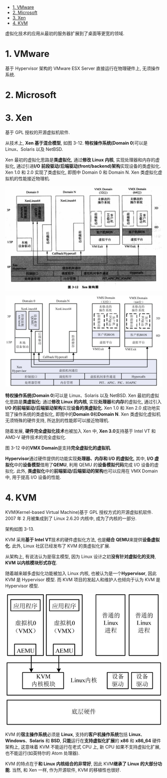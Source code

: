 
<!-- @import "[TOC]" {cmd="toc" depthFrom=1 depthTo=6 orderedList=false} -->

<!-- code_chunk_output -->

- [1. VMware](#1-vmware)
- [2. Microsoft](#2-microsoft)
- [3. Xen](#3-xen)
- [4. KVM](#4-kvm)

<!-- /code_chunk_output -->

虚拟化技术的应用从最初的服务器扩展到了桌面等更宽的领域.

# 1. VMware

基于 Hypervisor 架构的 VMware ESX Server 直接运行在物理硬件上, 无须操作系统.

# 2. Microsoft

# 3. Xen

基于 GPL 授权的开源虚拟机软件.

从技术上, **Xen 基于混合模型**, 如图 3\-12. **特权操作系统(Domain 0**)可以是 Linux、Solaris 以及 NetBSD.

Xen 最初的虚拟化思路是**类虚拟化**, 通过**修改 Linux 内核**, 实现处理器和内存的虚拟化, 通过引进**I/O 前段驱动/后端驱动(front/backend)架构**实现设备的类虚拟化. Xen 1.0 和 2.0 实现了类虚拟化, 即图中 Domain 0 和 Domain N. Xen 类虚拟化虚拟机的性能接近物理机.

![config](./images/13.png)

![](./images/2019-07-03-13-53-09.png)

**特权操作系统(Domain 0**)可以是 Linux、Solaris 以及 NetBSD. Xen 最初的虚拟化思路是**类虚拟化**: 通过**修改 Linux 的内核**, 实现**处理器**和**内存**的虚拟化, 通过引入 **I/O 的前端驱动/后端驱动架构**实现**设备的类虚拟化**. Xen 1.0 和 Xen 2.0 成功地实现了操作系统的类虚拟化, 即图中的**Domain 0**和**Domain N**. Xen 类虚拟化虚拟机无须特殊的硬件支持, 所达到的性能即可以接近物理机.

随着发展, **硬件完全虚拟化技术**也被加入 Xen 中, **Xen 3.0**支持基于 Intel VT 和 AMD\-V 硬件技术的完全虚拟化.

图 3\-12 中的**VMX Domain**是支持**完全虚拟化的虚拟机**.

**Hypervisor**通过硬件提供的功能实现**处理器、内存和 I/O 的虚拟化**, 其中, **I/O 虚拟化**中的**设备模型**借用了**QEMU**, 利用 QEMU 的**设备模拟代码**完成 I/O 设备的虚拟化. 此外, **类虚拟化**中的**前端驱动/后端驱动的架构**也可以应用在 VMX Domain 中, 用于提高 I/O 设备的性能.

# 4. KVM

KVM(Kernel\-based Virtual Machine)基于 GPL 授权方式的开源虚拟机软件. 2007 年 2 月被集成到了 Linux 2.6.20 内核中, 成为了内核的一部分.

架构如图 3\-13.

KVM 采用**基于 Intel VT**技术的硬件虚拟化方法, 也是**结合 QEMU**来提供**设备虚拟化**. 此外, Linux 社区已经发布了 KVM 的类虚拟化扩展.

从架构上, 有说法认为是宿主模型, 因为 Linux 设计之初**没有针对虚拟化的支持**, **KVM 以内核模块形式存在**.

随着越来越多虚拟化功能被加入 Linux 内核, 也被认为是一个**Hypervisor**, 因此 KVM 是 Hypervisor 模型. 而 KVM 项目的发起人和维护人也倾向于认为 KVM 是 Hypervisor 模型.

![2019-12-12-17-50-58.png](./images/2019-12-12-17-50-58.png)

KVM 的**宿主操作系统**必须是 **Linux**, 支持的**客户机操作系统**包括 **Linux**、**Windows**、**Solaris** 和 **BSD**, **只能**运行在**支持虚拟化扩展**的 **x86** 和 **x86\_64** 硬件架构上, 这意味着 KVM 不能运行在老式 CPU 上, 新 CPU 如果不支持虚拟化扩展, 也不能运行(如英特尔的 Atom 处理器).

KVM 的特点在于**和 Linux 内核结合的非常好**, 因此 KVM**继承了 Linux 的大部分功能**. 当然, 和 Xen 一样, 作为开源软件, KVM 的移植性也很好.